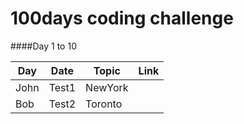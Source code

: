 # 100days coding challenge

####Day 1 to 10

| Day           | Date          | Topic     | Link          |
| ------------- | ------------- | --------- | ------------- |
| John          | Test1         | NewYork   |
| Bob           | Test2         | Toronto   |

